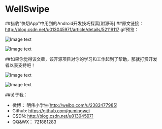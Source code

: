 # WellSwipe
##猎豹"快切App"中用到的Android开发技巧探索[附源码]
##原文链接：http://blog.csdn.net/u013045971/article/details/52119117
gif预览：

![Image text](https://github.com/gumingwei/WellSwipe/blob/master/app/wellswipe4.gif)

![Image text](https://github.com/gumingwei/WellSwipe/blob/master/app/wellswipe5.gif)

##如果你觉得该文章，该开源项目对你的学习和工作起到了帮助，那就打赏开发者以表支持吧！

![Image text](https://github.com/gumingwei/WellSwipe/blob/master/app/wx.png)

![Image text](https://github.com/gumingwei/WellSwipe/blob/master/app/ali.png)

##关于我：
* 微博：     明伟小学生(http://weibo.com/u/2382477985)
* Github:   https://github.com/gumingwei
* CSDN:     http://blog.csdn.net/u013045971
* QQ&WX：   721881283
